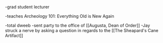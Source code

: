-grad student lecturer

-teaches Archeology 101: Everything Old is New Again

-total dweeb
-sent party to the office of [[Augusta, Dean of Order]]
	-Jay struck a nerve by asking a question in regards to the [[The Sheapard's Cane Artifact]]